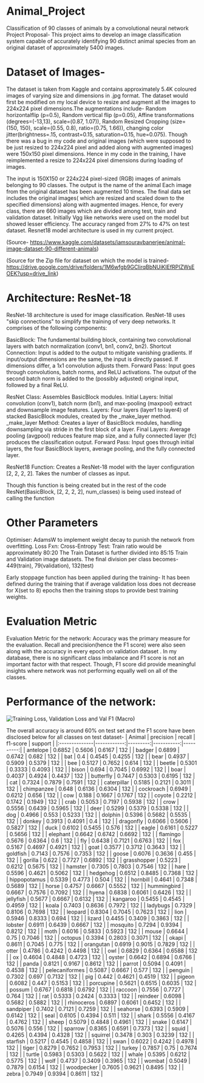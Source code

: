 # Animal_Project
Classification of 90 classes of animals by a convolutional neural network 
Project Proposal-
This project aims to develop an image classification system capable of accurately identifying 90 distinct animal species from an original dataset of approximately 5400 images. 

# Dataset of Images-  
The dataset is taken from Kaggle and contains approximately 5.4K coloured images of varying size and dimensions in .jpg format. The dataset would first be modified on my local device to resize and augment all the images to 224x224 pixel dimensions.The augmentations include- Random horizontalflip (p=0.5), Random vertical flip (p=0.05), Affine transformations (degrees=(-13,13), scale=(0.87, 1.07)), Random Resized Cropping (size=(150, 150), scale=(0.55, 0.8), ratio=(0.75, 1.66)), changing color jitter(brightness=.15, contrast=0.15, saturation=0.15, hue=0.075). Though there was a bug in my code and original images (which were supposed to be just resized to 224x224 pixel and added along with augmented images) were 150x150 pixel dimensions. Hence in my code in the training, I have reimplemented a resize to 224x224 pixel dimensions during loading of images.

The input is 150X150 or 224x224 pixel-sized (RGB) images of animals belonging to 90 classes. The output is the name of the animal
Each image from the original dataset has been augmented 10 times. The final data set includes the original images( which are resized and scaled down to the specified dimensions) along with augmented images. Hence, for every class, there are 660 images which are divided among test, train and validation dataset.
Initially Vgg like networks were used on the model but showed lesser efficiency. The accuracy ranged from 27% to 47% on test dataset. Resnet18 model architecture is used in my current project.

(Source- https://www.kaggle.com/datasets/iamsouravbanerjee/animal-image-dataset-90-different-animals)

(Source for the Zip file for dataset on which the model is trained- https://drive.google.com/drive/folders/1M6wfgb9GClirqBbNUiKIEfRPIZWsEOEK?usp=drive_link)

# Architecture: ResNet-18

ResNet-18 architecture is used for image classification. ResNet-18 uses "skip connections" to simplify the training of very deep networks.
It comprises of the following components:

BasicBlock:
The fundamental building block, containing two convolutional layers with batch normalization (conv1, bn1, conv2, bn2).
Shortcut Connection: Input is added to the output to mitigate vanishing gradients.
If input/output dimensions are the same, the input is directly passed.
If dimensions differ, a 1x1 convolution adjusts them.
Forward Pass: Input goes through convolutions, batch norms, and ReLU activations. The output of the second batch norm is added to the (possibly adjusted) original input, followed by a final ReLU.

ResNet Class:
Assembles BasicBlock modules.
Initial Layers: Initial convolution (conv1), batch norm (bn1), and max-pooling (maxpool) extract and downsample image features.
Layers: Four layers (layer1 to layer4) of stacked BasicBlock modules, created by the _make_layer method.
_make_layer Method: Creates a layer of BasicBlock modules, handling downsampling via stride in the first block of a layer.
Final Layers: Average pooling (avgpool) reduces feature map size, and a fully connected layer (fc) produces the classification output.
Forward Pass: Input goes through initial layers, the four BasicBlock layers, average pooling, and the fully connected layer.

ResNet18 Function:
Creates a ResNet-18 model with the layer configuration [2, 2, 2, 2].
Takes the number of classes as input.

Though this function is being created but in the rest of the code ResNet(BasicBlock, [2, 2, 2, 2], num_classes) is being used instead of calling the function

# Other Parameters
Optimiser: AdamsW to implement weight decay to punish the network from overfitting. 
Loss Fxn: Cross-Entropy
Test: Train ratio would be approximately 80:20 
The Train Dataset is further divided into 85:15 Train and Validation image datasets. 
The final division per class becomes- 449(train), 79(validation), 132(test)

Early stoppage function has been applied during the training- 
It has been defined during the training that if average validation loss does not decrease for X(set to 8) epochs then the training stops to provide best training weights. 
# Evaluation Metric
Evaluation Metric for the network: Accuracy was the primary measure for the evaluation. Recall and precision(hence the F1 score) were also seen along with the accuracy in every epoch on validation dataset . In my database, there is no significant class imbalance and F1 score is not an important factor with that respect. Though, F1 score did provide meaningful insights where network was not performing equally well on all of the classes. 

# Performance of the network: 

![Training Loss, Validation Loss and Val F1 (Macro)](https://github.com/user-attachments/assets/177d0302-524f-495e-a31c-ea7bef411dbb)

The overall accuracy is around 60% on test set and the F1 score have been disclosed below for all classes on test dataset-
| Animal        |   precision |   recall |   f1-score |   support |
|:--------------|------------:|---------:|-----------:|----------:|
| antelope      |    0.6852  |   0.5606 |     0.6167 |       132 |
| badger        |    0.6899  |   0.6742 |     0.682  |       132 |
| bat           |    0.4     |   0.4545 |     0.4255 |       132 |
| bear          |    0.4937  |   0.5909 |     0.5379 |       132 |
| bee           |    0.5127  |   0.7652 |     0.614  |       132 |
| beetle        |    0.5301  |   0.3333 |     0.4093 |       132 |
| bison         |    0.694   |   0.7045 |     0.6992 |       132 |
| boar          |    0.4037  |   0.4924 |     0.4437 |       132 |
| butterfly     |    0.7447  |   0.5303 |     0.6195 |       132 |
| cat           |    0.7324  |   0.7879 |     0.7591 |       132 |
| caterpillar   |    0.5185  |   0.2121 |     0.3011 |       132 |
| chimpanzee    |    0.648   |   0.6136 |     0.6304 |       132 |
| cockroach     |    0.6949  |   0.6212 |     0.656  |       132 |
| cow           |    0.188   |   0.1667 |     0.1767 |       132 |
| coyote        |    0.2212  |   0.1742 |     0.1949 |       132 |
| crab          |    0.5053  |   0.7197 |     0.5938 |       132 |
| crow          |    0.5556  |   0.6439 |     0.5965 |       132 |
| deer          |    0.5299  |   0.5379 |     0.5338 |       132 |
| dog           |    0.4966  |   0.553  |     0.5233 |       132 |
| dolphin       |    0.5396  |   0.5682 |     0.5535 |       132 |
| donkey        |    0.3913  |   0.4091 |     0.4    |       132 |
| dragonfly     |    0.6066  |   0.5606 |     0.5827 |       132 |
| duck          |    0.6102  |   0.5455 |     0.576  |       132 |
| eagle         |    0.6161  |   0.5227 |     0.5656 |       132 |
| elephant      |    0.6642  |   0.6742 |     0.6692 |       132 |
| flamingo      |    0.5676  |   0.6364 |     0.6    |       132 |
| fly           |    0.6438  |   0.7121 |     0.6763 |       132 |
| fox           |    0.5167  |   0.4697 |     0.4921 |       132 |
| goat          |    0.3577  |   0.3712 |     0.3643 |       132 |
| goldfish      |    0.7143  |   0.7576 |     0.7353 |       132 |
| goose         |    0.6076  |   0.3636 |     0.455  |       132 |
| gorilla       |    0.622   |   0.7727 |     0.6892 |       132 |
| grasshopper   |    0.5223  |   0.6212 |     0.5675 |       132 |
| hamster       |    0.7305  |   0.7803 |     0.7546 |       132 |
| hare          |    0.5596  |   0.4621 |     0.5062 |       132 |
| hedgehog      |    0.6512  |   0.8485 |     0.7368 |       132 |
| hippopotamus  |    0.5339  |   0.4773 |     0.504  |       132 |
| hornbill      |    0.4641  |   0.7348 |     0.5689 |       132 |
| horse         |    0.4757  |   0.6667 |     0.5552 |       132 |
| hummingbird    |    0.6667  |   0.7576 |     0.7092 |       132 |
| hyena         |    0.6838  |   0.6061 |     0.6426 |       132 |
| jellyfish     |    0.5677  |   0.6667 |     0.6132 |       132 |
| kangaroo      |    0.5455  |   0.4545 |     0.4959 |       132 |
| koala         |    0.7403  |   0.8636 |     0.7972 |       132 |
| ladybugs      |    0.7329  |   0.8106 |     0.7698 |       132 |
| leopard       |    0.8304  |   0.7045 |     0.7623 |       132 |
| lion          |    0.5946  |   0.8333 |     0.694  |       132 |
| lizard        |    0.4455  |   0.3409 |     0.3863 |       132 |
| lobster       |    0.6911  |   0.6439 |     0.6667 |       132 |
| mosquito      |    0.7294  |   0.9394 |     0.8212 |       132 |
| moth          |    0.6016  |   0.5833 |     0.5923 |       132 |
| mouse         |    0.6644  |   0.75   |     0.7046 |       132 |
| octopus       |    0.3394  |   0.2803 |     0.3071 |       132 |
| okapi         |    0.8611  |   0.7045 |     0.775  |       132 |
| orangutan      |    0.6919  |   0.9015 |     0.7829 |       132 |
| otter         |    0.4786  |   0.4242 |     0.4498 |       132 |
| owl           |    0.6829  |   0.6364 |     0.6588 |       132 |
| ox            |    0.4604  |   0.4848 |     0.4723 |       132 |
| oyster        |    0.6642  |   0.6894 |     0.6766 |       132 |
| panda         |    0.8121  |   0.9167 |     0.8612 |       132 |
| parrot        |    0.5094  |   0.4091 |     0.4538 |       132 |
| pelecaniformes |    0.5087  |   0.6667 |     0.577  |       132 |
| penguin       |    0.7302  |   0.697  |     0.7132 |       132 |
| pig           |    0.442   |   0.4621 |     0.4519 |       132 |
| pigeon        |    0.6082  |   0.447  |     0.5153 |       132 |
| porcupine     |    0.5621  |   0.6515 |     0.6035 |       132 |
| possum        |    0.6767  |   0.6818 |     0.6792 |       132 |
| raccoon       |    0.7556  |   0.7727 |     0.764  |       132 |
| rat           |    0.5333  |   0.2424 |     0.3333 |       132 |
| reindeer      |    0.6098  |   0.5682 |     0.5882 |       132 |
| rhinoceros    |    0.6897  |   0.6061 |     0.6452 |       132 |
| sandpiper     |    0.7402  |   0.7121 |     0.7259 |       132 |
| seahorse      |    0.6393  |   0.5909 |     0.6142 |       132 |
| seal          |    0.6105  |   0.4394 |     0.511  |       132 |
| shark         |    0.5556  |   0.4167 |     0.4762 |       132 |
| sheep         |    0.5079  |   0.4848 |     0.4961 |       132 |
| snake         |    0.6147  |   0.5076 |     0.556  |       132 |
| sparrow       |    0.8365  |   0.6591 |     0.7373 |       132 |
| squid         |    0.4265  |   0.4394 |     0.4328 |       132 |
| squirrel      |    0.3478  |   0.303  |     0.3239 |       132 |
| starfish      |    0.5217  |   0.4545 |     0.4858 |       132 |
| swan          |    0.6022  |   0.4242 |     0.4978 |       132 |
| tiger         |    0.8279  |   0.7652 |     0.7953 |       132 |
| turkey        |    0.7857  |   0.75   |     0.7674 |       132 |
| turtle        |    0.5983  |   0.5303 |     0.5622 |       132 |
| whale         |    0.5395  |   0.6212 |     0.5775 |       132 |
| wolf          |    0.4737  |   0.3409 |     0.3965 |       132 |
| wombat        |    0.5049  |   0.7879 |     0.6154 |       132 |
| woodpecker    |    0.7605  |   0.9621 |     0.8495 |       132 |
| zebra         |    0.7949  |   0.9394 |     0.8611 |       132 |




